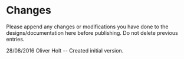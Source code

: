 # Changes
Please append any changes or modifications you have done to the designs/documentation here before publishing.
Do not delete previous entries.

28/08/2016 Oliver Holt -- Created initial version.
